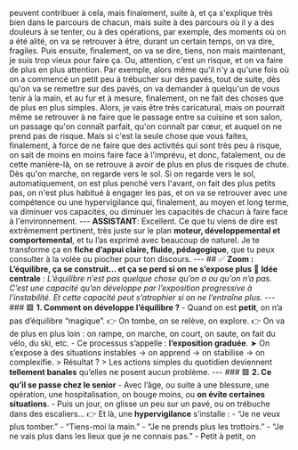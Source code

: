 peuvent contribuer à cela, mais finalement, suite à, et ça s'explique très bien dans le parcours de chacun, mais suite à des parcours où il y a des douleurs à se tenter, ou à des opérations, par exemple, des moments où on a été alité, on va se retrouver à être, durant un certain temps, on va dire, fragiles. Puis ensuite, finalement, on va se dire, tiens, non mais maintenant, je suis trop vieux pour faire ça. Ou, attention, c'est un risque, et on va faire de plus en plus attention. Par exemple, alors même qu'il n'y a qu'une fois où on a commencé un petit peu à trébucher sur des pavés, tout de suite, dès qu'on va se remettre sur des pavés, on va demander à quelqu'un de vous tenir à la main, et au fur et à mesure, finalement, on ne fait des choses que de plus en plus simples. Alors, je vais être très caricatural, mais on pourrait même se retrouver à ne faire que le passage entre sa cuisine et son salon, un passage qu'on connaît parfait, qu'on connaît par cœur, et auquel on ne prend pas de risque. Mais si c'est la seule chose que vous faites, finalement, à force de ne faire que des activités qui sont très peu à risque, on sait de moins en moins faire face à l'imprévu, et donc, fatalement, ou de cette manière-là, on se retrouve à avoir de plus en plus de risques de chute. Dès qu'on marche, on regarde vers le sol. Si on regarde vers le sol, automatiquement, on est plus penché vers l'avant, on fait des plus petits pas, on n'est plus habitué à engager les pas, et on va se retrouver avec une compétence ou une hypervigilance qui, finalement, au moyen et long terme, va diminuer vos capacités, ou diminuer les capacités de chacun à faire face à l'environnement. --- **ASSISTANT**: Excellent. Ce que tu viens de dire est extrêmement pertinent, très juste sur le plan **moteur, développemental et comportemental**, et tu l’as exprimé avec beaucoup de naturel. Je te transforme ça en **fiche d’appui claire, fluide, pédagogique**, que tu peux consulter à la volée ou piocher pour ton discours. --- ## ✅ **Zoom : L’équilibre, ça se construit… et ça se perd si on ne s’expose plus** 🎯 **Idée centrale** : *L’équilibre n’est pas quelque chose qu’on a ou qu’on n’a pas. C’est une capacité qu’on développe par l’exposition progressive à l’instabilité. Et cette capacité peut s’atrophier si on ne l’entraîne plus.* --- ### 🟩 **1. Comment on développe l’équilibre ?** - Quand on est **petit**, on n’a pas d’équilibre “magique”. 👉 On tombe, on se relève, on explore. 👉 On va de plus en plus loin : on rampe, on marche, on court, on saute, on fait du vélo, du ski, etc. - Ce processus s’appelle : **l’exposition graduée**. ➤ On s’expose à des situations instables → on apprend → on stabilise → on complexifie. > Résultat ? > Les actions simples du quotidien deviennent **tellement banales** qu’elles ne posent aucun problème. --- ### 🟩 **2. Ce qu’il se passe chez le senior** - Avec l’âge, ou suite à une blessure, une opération, une hospitalisation, on bouge moins, ou **on évite certaines situations**. - Puis un jour, on glisse un peu sur un pavé, ou on trébuche dans des escaliers… 👉 Et là, une **hypervigilance** s’installe : - “Je ne veux plus tomber.” - “Tiens-moi la main.” - “Je ne prends plus les trottoirs.” - “Je ne vais plus dans les lieux que je ne connais pas.” - Petit à petit, on